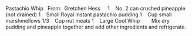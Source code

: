 Pastachio Whip
 
From:  Gretchen Hess 
 
 
1    No. 2 can crushed pineapple (not drained)
1    Small Royal instant pastachio pudding
1    Cup small marshmellows
1/3    Cup nut meats
1    Large Cool Whip
    
 
Mix dry pudding and pineapple together and add other ingredients and refrigerate.
 
